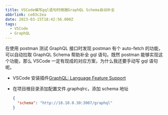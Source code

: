 ```yaml
---
title: VSCode编写gql语句时根据GraphQL Schema自动补全
abbrlink: ce03c2ea
date: 2023-03-15T18:42:56.000Z
tags:
  - VSCode
  - GraphQL
---
```


在使用 postman 测试 GraphQL 接口时发现 postman 有个 auto-fetch 的功能，可以自动拉取 GraphQL Schema 帮助补全 gql 语句。既然 postman 能够实现这个功能，那么 VSCode 一定有现成的对应方案，为什么我还要手动写 gql 语句呢。

- VSCode 安装插件[GraphQL: Language Feature Support](https://marketplace.visualstudio.com/items?itemName=GraphQL.vscode-graphql)

- 在项目根目录添加配置文件.graphqlrc，添加 schema 地址
  ```json
  {
    "schema": "http://10.10.0.30:3007/graphql"
  }
  ```

